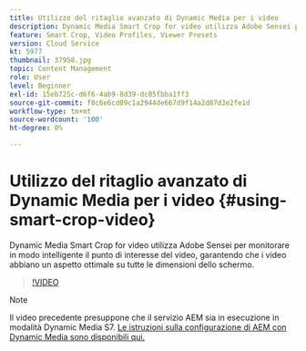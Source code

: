 ```yaml
---
title: Utilizzo del ritaglio avanzato di Dynamic Media per i video
description: Dynamic Media Smart Crop for video utilizza Adobe Sensei per monitorare in modo intelligente il punto di interesse del video, garantendo che i video abbiano un aspetto ottimale su tutte le dimensioni dello schermo.
feature: Smart Crop, Video Profiles, Viewer Presets
version: Cloud Service
kt: 5977
thumbnail: 37958.jpg
topic: Content Management
role: User
level: Beginner
exl-id: 15eb725c-d6f6-4ab9-8d39-dc05fbba1ff3
source-git-commit: f0c6e6cd09c1a2944de667d9f14a2d87d3e2fe1d
workflow-type: tm+mt
source-wordcount: '100'
ht-degree: 0%

---
```


# Utilizzo del ritaglio avanzato di Dynamic Media per i video {#using-smart-crop-video}

Dynamic Media Smart Crop for video utilizza Adobe Sensei per monitorare in modo intelligente il punto di interesse del video, garantendo che i video abbiano un aspetto ottimale su tutte le dimensioni dello schermo.

>[!VIDEO](https://video.tv.adobe.com/v/37958/?quality=12)

>[!NOTE]
>
>Il video precedente presuppone che il servizio AEM sia in esecuzione in modalità Dynamic Media S7. [Le istruzioni sulla configurazione di AEM con Dynamic Media sono disponibili qui.](https://experienceleague.adobe.com/docs/experience-manager-cloud-service/assets/dynamicmedia/config-dm.html)
